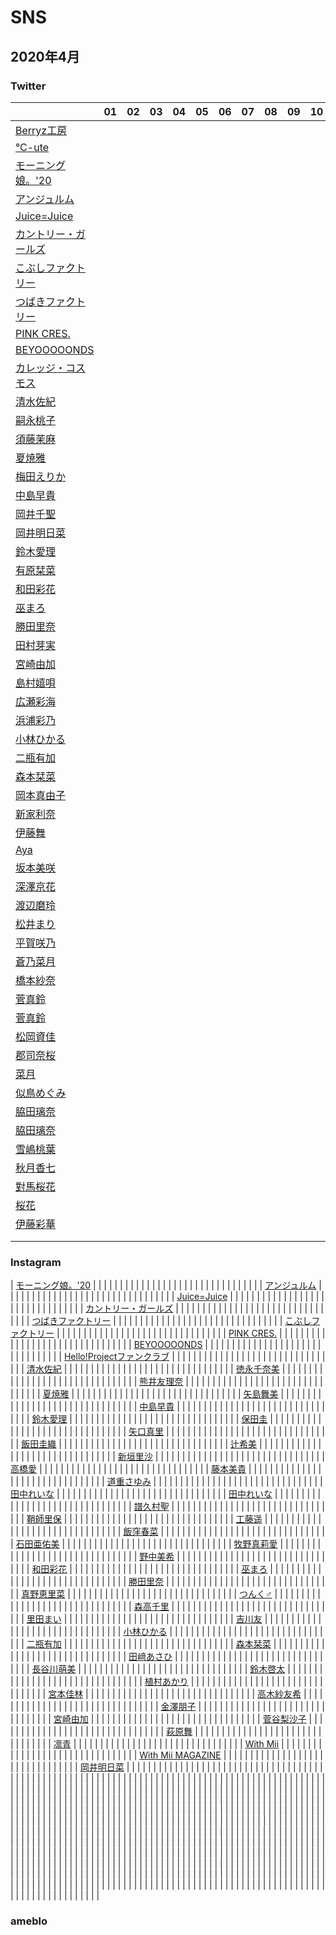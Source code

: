 # SNS

## 2020年4月

### Twitter

| | 01 | 02 | 03 | 04 | 05 | 06 | 07 | 08 | 09 | 10 | 11 | 12 | 13 | 14 | 15 | 16 | 17 | 18 | 19 | 20 | 21 | 22 | 23 | 24 | 25 | 26 | 27 | 28 | 29 | 30 |
|---|---|---|---|---|---|---|---|---|---|---|---|---|---|---|---|---|---|---|---|---|---|---|---|---|---|---|---|---|---|---|
| [Berryz工房](https://twitter.com/Berryz_kobo/with_replies) | | | | | | | | | | | | | | | | | | | | | | | | | | | | | | |
| [℃-ute](https://twitter.com/Cute_upfront/with_replies) | | | | | | | | | | | | | | | | | | | | | | | | | | | | | | |
| [モーニング娘。'20](https://twitter.com/MorningMusumeMg/with_replies) | | | | | | | | | | | | | | | | | | | | | | | | | | | | | | |
| [アンジュルム](https://twitter.com/angerme_upfront/with_replies) | | | | | | | | | | | | | | | | | | | | | | | | | | | | | | |
| [Juice=Juice](https://twitter.com/JuiceJuice_uf/with_replies) | | | | | | | | | | | | | | | | | | | | | | | | | | | | | | |
| [カントリー・ガールズ](https://twitter.com/countrygirls_uf/with_replies) | | | | | | | | | | | | | | | | | | | | | | | | | | | | | | |
| [こぶしファクトリー](https://twitter.com/kobushifac_uf/with_replies) | | | | | | | | | | | | | | | | | | | | | | | | | | | | | | |
| [つばきファクトリー](https://twitter.com/tsubakifac_uf/with_replies) | | | | | | | | | | | | | | | | | | | | | | | | | | | | | | |
| [PINK CRES.](https://twitter.com/pinkcres_staff/with_replies) | | | | | | | | | | | | | | | | | | | | | | | | | | | | | | |
| [BEYOOOOONDS](https://twitter.com/BEYOOOOONDS_/with_replies) | | | | | | | | | | | | | | | | | | | | | | | | | | | | | | |
| [カレッジ・コスモス](https://twitter.com/collegecosmos/with_replies) | | | | | | | | | | | | | | | | | | | | | | | | | | | | | | |
| [清水佐紀](https://twitter.com/saki_shimizu_/with_replies) | | | | | | | | | | | | | | | | | | | | | | | | | | | | | | |
| [嗣永桃子](https://twitter.com/jinroh_momochi/with_replies) | | | | | | | | | | | | | | | | | | | | | | | | | | | | | | |
| [須藤茉麻](https://twitter.com/maasa_0703/with_replies) | | | | | | | | | | | | | | | | | | | | | | | | | | | | | | |
| [夏焼雅](https://twitter.com/miyaaa0825pink/with_replies) | | | | | | | | | | | | | | | | | | | | | | | | | | | | | | |
| [梅田えりか](https://twitter.com/umeda_erika/with_replies) | | | | | | | | | | | | | | | | | | | | | | | | | | | | | | |
| [中島早貴](https://twitter.com/saki_nakajima__/with_replies) | | | | | | | | | | | | | | | | | | | | | | | | | | | | | | |
| [岡井千聖](https://twitter.com/okai_chisato/with_replies) | | | | | | | | | | | | | | | | | | | | | | | | | | | | | | |
| [岡井明日菜](https://twitter.com/okai_asuna/with_replies) | | | | | | | | | | | | | | | | | | | | | | | | | | | | | | |
| [鈴木愛理](https://twitter.com/airimania/with_replies) | | | | | | | | | | | | | | | | | | | | | | | | | | | | | | |
| [有原栞菜](https://twitter.com/kanna93_coco/with_replies) | | | | | | | | | | | | | | | | | | | | | | | | | | | | | | |
| [和田彩花](https://twitter.com/ayakawada/with_replies) | | | | | | | | | | | | | | | | | | | | | | | | | | | | | | |
| [巫まろ](https://twitter.com/maro_kannagi/with_replies) | | | | | | | | | | | | | | | | | | | | | | | | | | | | | | |
| [勝田里奈](https://twitter.com/rinakatsuta_/with_replies) | | | | | | | | | | | | | | | | | | | | | | | | | | | | | | |
| [田村芽実](https://twitter.com/Tamura_Meimi/with_replies) | | | | | | | | | | | | | | | | | | | | | | | | | | | | | | |
| [宮崎由加](https://twitter.com/yuka_miyazaki42/with_replies) | | | | | | | | | | | | | | | | | | | | | | | | | | | | | | |
| [島村嬉唄](https://twitter.com/uta_200624/with_replies) | | | | | | | | | | | | | | | | | | | | | | | | | | | | | | |
| [広瀬彩海](https://twitter.com/ayaka_hirose/with_replies) | | | | | | | | | | | | | | | | | | | | | | | | | | | | | | |
| [浜浦彩乃](https://twitter.com/hamaura0426/with_replies) | | | | | | | | | | | | | | | | | | | | | | | | | | | | | | |
| [小林ひかる](https://twitter.com/hikaru_pinkcres/with_replies) | | | | | | | | | | | | | | | | | | | | | | | | | | | | | | |
| [二瓶有加](https://twitter.com/niheiyu_ka1020/with_replies) | | | | | | | | | | | | | | | | | | | | | | | | | | | | | | |
| [森本栞菜](https://twitter.com/kanna_morimoto/with_replies) | | | | | | | | | | | | | | | | | | | | | | | | | | | | | | |
| [岡本真由子](https://twitter.com/MayukoOkamoto_/with_replies) | | | | | | | | | | | | | | | | | | | | | | | | | | | | | | |
| [新家利奈](https://twitter.com/Nomitun_r/with_replies) | | | | | | | | | | | | | | | | | | | | | | | | | | | | | | |
| [伊藤舞](https://twitter.com/Maaaaaii_52/with_replies) | | | | | | | | | | | | | | | | | | | | | | | | | | | | | | |
| [Aya](https://twitter.com/CQ_Aya_0711/with_replies) | | | | | | | | | | | | | | | | | | | | | | | | | | | | | | |
| [坂本美咲](https://twitter.com/CQ_misaki_s/with_replies) | | | | | | | | | | | | | | | | | | | | | | | | | | | | | | |
| [深澤京花](https://twitter.com/kyonc_f/with_replies) | | | | | | | | | | | | | | | | | | | | | | | | | | | | | | |
| [渡辺磨玲](https://twitter.com/marin_watanabe/with_replies) | | | | | | | | | | | | | | | | | | | | | | | | | | | | | | |
| [松井まり](https://twitter.com/CQ_mari_m/with_replies) | | | | | | | | | | | | | | | | | | | | | | | | | | | | | | |
| [平賀咲乃](https://twitter.com/sakino_hira/with_replies) | | | | | | | | | | | | | | | | | | | | | | | | | | | | | | |
| [蒼乃菜月](https://twitter.com/aono_natsuki/with_replies) | | | | | | | | | | | | | | | | | | | | | | | | | | | | | | |
| [橋本紗奈](https://twitter.com/hashimoto__sana/with_replies) | | | | | | | | | | | | | | | | | | | | | | | | | | | | | | |
| [菅真鈴](https://twitter.com/CQ_marin_s/with_replies) | | | | | | | | | | | | | | | | | | | | | | | | | | | | | | |
| [菅真鈴](https://twitter.com/Misskokudai18_3/with_replies) | | | | | | | | | | | | | | | | | | | | | | | | | | | | | | |
| [松岡資佳](https://twitter.com/CQ_motoka_m/with_replies) | | | | | | | | | | | | | | | | | | | | | | | | | | | | | | |
| [郡司奈桜](https://twitter.com/CQ_nao_g/with_replies) | | | | | | | | | | | | | | | | | | | | | | | | | | | | | | |
| [菜月](https://twitter.com/CQ_natsuki_0625/with_replies) | | | | | | | | | | | | | | | | | | | | | | | | | | | | | | |
| [似鳥めぐみ](https://twitter.com/meguminitadori/with_replies) | | | | | | | | | | | | | | | | | | | | | | | | | | | | | | |
| [脇田璃奈](https://twitter.com/wakita_rina/with_replies) | | | | | | | | | | | | | | | | | | | | | | | | | | | | | | |
| [脇田璃奈](https://twitter.com/rinach_ponnel/with_replies) | | | | | | | | | | | | | | | | | | | | | | | | | | | | | | |
| [雪嶋桃葉](https://twitter.com/cq_momoha_y/with_replies) | | | | | | | | | | | | | | | | | | | | | | | | | | | | | | |
| [秋月香七](https://twitter.com/CQ_kana_a/with_replies) | | | | | | | | | | | | | | | | | | | | | | | | | | | | | | |
| [對馬桜花](https://twitter.com/tsushimaharuka/with_replies) | | | | | | | | | | | | | | | | | | | | | | | | | | | | | | |
| [桜花](https://twitter.com/sakura_hana_324/with_replies) | | | | | | | | | | | | | | | | | | | | | | | | | | | | | | |
| [伊藤彩華](https://twitter.com/CQ_ayaka_i/with_replies) | | | | | | | | | | | | | | | | | | | | | | | | | | | | | | |
| []() | | | | | | | | | | | | | | | | | | | | | | | | | | | | | | |
| []() | | | | | | | | | | | | | | | | | | | | | | | | | | | | | | |

### Instagram

| [モーニング娘。'20](https://www.instagram.com/morningmusume_official/) | | | | | | | | | | | | | | | | | | | | | | | | | | | | | | |
| [アンジュルム](https://www.instagram.com/angerme_official/) | | | | | | | | | | | | | | | | | | | | | | | | | | | | | | |
| [Juice=Juice](https://www.instagram.com/juice_juice_official/) | | | | | | | | | | | | | | | | | | | | | | | | | | | | | | |
| [カントリー・ガールズ](https://www.instagram.com/countrygirls_official/) | | | | | | | | | | | | | | | | | | | | | | | | | | | | | | |
| [つばきファクトリー](https://www.instagram.com/tsubakifactory_official/) | | | | | | | | | | | | | | | | | | | | | | | | | | | | | | |
| [こぶしファクトリー](https://www.instagram.com/kobushifactory_official/) | | | | | | | | | | | | | | | | | | | | | | | | | | | | | | |
| [PINK CRES.](https://www.instagram.com/pinkcres_staff/) | | | | | | | | | | | | | | | | | | | | | | | | | | | | | | |
| [BEYOOOOONDS](https://www.instagram.com/beyooooonds_official/) | | | | | | | | | | | | | | | | | | | | | | | | | | | | | | |
| [Hello!Projectファンクラブ](https://www.instagram.com/hp_officialfanclub/) | | | | | | | | | | | | | | | | | | | | | | | | | | | | | | |
| [清水佐紀](https://www.instagram.com/saki___shimizu/) | | | | | | | | | | | | | | | | | | | | | | | | | | | | | | |
| [徳永千奈美](https://www.instagram.com/chinami.tokunaga/) | | | | | | | | | | | | | | | | | | | | | | | | | | | | | | |
| [熊井友理奈](https://www.instagram.com/kumai_yurina/) | | | | | | | | | | | | | | | | | | | | | | | | | | | | | | |
| [夏焼雅](https://www.instagram.com/miyaaa0825/) | | | | | | | | | | | | | | | | | | | | | | | | | | | | | | |
| [矢島舞美](https://www.instagram.com/maimiyajima_official_uf/) | | | | | | | | | | | | | | | | | | | | | | | | | | | | | | |
| [中島早貴](https://www.instagram.com/saki__nakajima__uf/) | | | | | | | | | | | | | | | | | | | | | | | | | | | | | | |
| [鈴木愛理](https://www.instagram.com/airisuzuki_official_uf/) | | | | | | | | | | | | | | | | | | | | | | | | | | | | | | |
| [保田圭](https://www.instagram.com/keiyasuda1206/) | | | | | | | | | | | | | | | | | | | | | | | | | | | | | | |
| [矢口真里](https://www.instagram.com/mariyaguchi_official/) | | | | | | | | | | | | | | | | | | | | | | | | | | | | | | |
| [飯田圭織](https://www.instagram.com/iidakaori.official/) | | | | | | | | | | | | | | | | | | | | | | | | | | | | | | |
| [辻希美](https://www.instagram.com/tsujinozomi_official/) | | | | | | | | | | | | | | | | | | | | | | | | | | | | | | |
| [新垣里沙](https://www.instagram.com/risa_risa_risadayo/) | | | | | | | | | | | | | | | | | | | | | | | | | | | | | | |
| [高橋愛](https://www.instagram.com/i_am_takahashi/) | | | | | | | | | | | | | | | | | | | | | | | | | | | | | | |
| [藤本美貴](https://www.instagram.com/mikittyfujimoto/) | | | | | | | | | | | | | | | | | | | | | | | | | | | | | | |
| [道重さゆみ](https://www.instagram.com/sayumimichishige0713/) | | | | | | | | | | | | | | | | | | | | | | | | | | | | | | |
| [田中れいな](https://www.instagram.com/tanakareina.lovendor/) | | | | | | | | | | | | | | | | | | | | | | | | | | | | | | |
| [田中れいな](https://www.instagram.com/tanakareina.simba_jack/) | | | | | | | | | | | | | | | | | | | | | | | | | | | | | | |
| [譜久村聖](https://www.instagram.com/mizuki_fukumura.official/) | | | | | | | | | | | | | | | | | | | | | | | | | | | | | | |
| [鞘師里保](https://www.instagram.com/riho_sayashi_insta/) | | | | | | | | | | | | | | | | | | | | | | | | | | | | | | |
| [工藤遥](https://www.instagram.com/haruka_kudo.official/) | | | | | | | | | | | | | | | | | | | | | | | | | | | | | | |
| [飯窪春菜](https://www.instagram.com/harunaiikubo_official/) | | | | | | | | | | | | | | | | | | | | | | | | | | | | | | |
| [石田亜佑美](https://www.instagram.com/ayumi_ishida.official/) | | | | | | | | | | | | | | | | | | | | | | | | | | | | | | |
| [牧野真莉愛](https://www.instagram.com/maria_makino.official/) | | | | | | | | | | | | | | | | | | | | | | | | | | | | | | |
| [野中美希](https://www.instagram.com/miki_nonaka.official/) | | | | | | | | | | | | | | | | | | | | | | | | | | | | | | |
| [和田彩花](https://www.instagram.com/ayaka.wada.official/) | | | | | | | | | | | | | | | | | | | | | | | | | | | | | | |
| [巫まろ](https://www.instagram.com/kanon_fukuda/) | | | | | | | | | | | | | | | | | | | | | | | | | | | | | | |
| [勝田里奈](https://www.instagram.com/rinakatsuta/) | | | | | | | | | | | | | | | | | | | | | | | | | | | | | | |
| [真野恵里菜](https://www.instagram.com/erinamano_official/) | | | | | | | | | | | | | | | | | | | | | | | | | | | | | | |
| [つんく♂](https://www.instagram.com/tsunku_boy/) | | | | | | | | | | | | | | | | | | | | | | | | | | | | | | |
| [森高千里](https://www.instagram.com/chisatomoritaka_official/) | | | | | | | | | | | | | | | | | | | | | | | | | | | | | | |
| [里田まい](https://www.instagram.com/maisatoda_official/) | | | | | | | | | | | | | | | | | | | | | | | | | | | | | | |
| [吉川友](https://www.instagram.com/kikkawayou_official/) | | | | | | | | | | | | | | | | | | | | | | | | | | | | | | |
| [小林ひかる](https://www.instagram.com/hikaru_pinkcres0419/) | | | | | | | | | | | | | | | | | | | | | | | | | | | | | | |
| [二瓶有加](https://www.instagram.com/niheeeey.pink1020/) | | | | | | | | | | | | | | | | | | | | | | | | | | | | | | |
| [森本栞菜](https://www.instagram.com/kanna_morimoto/) | | | | | | | | | | | | | | | | | | | | | | | | | | | | | | |
| [田﨑あさひ](https://www.instagram.com/asahitasaki/) | | | | | | | | | | | | | | | | | | | | | | | | | | | | | | |
| [長谷川萌美](https://www.instagram.com/moemi_hasegawa/) | | | | | | | | | | | | | | | | | | | | | | | | | | | | | | |
| [鈴木啓太](https://www.instagram.com/jjgd_keita/) | | | | | | | | | | | | | | | | | | | | | | | | | | | | | | |
| [植村あかり](https://www.instagram.com/akari_uemura.official/) | | | | | | | | | | | | | | | | | | | | | | | | | | | | | | |
| [宮本佳林](https://www.instagram.com/karin_miyamoto.official/) | | | | | | | | | | | | | | | | | | | | | | | | | | | | | | |
| [高木紗友希](https://www.instagram.com/sayuki_takagi.official/) | | | | | | | | | | | | | | | | | | | | | | | | | | | | | | |
| [金澤朋子](https://www.instagram.com/tomoko_kanazawa.official/) | | | | | | | | | | | | | | | | | | | | | | | | | | | | | | |
| [宮崎由加](https://www.instagram.com/yuka_miyazaki.official/) | | | | | | | | | | | | | | | | | | | | | | | | | | | | | | |
| [菅谷梨沙子](https://www.instagram.com/risako_sugaya/) | | | | | | | | | | | | | | | | | | | | | | | | | | | | | | |
| [萩原舞](https://www.instagram.com/mai_hagiwara_22462/) | | | | | | | | | | | | | | | | | | | | | | | | | | | | | | |
| [凛青](https://www.instagram.com/ao_0722/) | | | | | | | | | | | | | | | | | | | | | | | | | | | | | | |
| [With Mii](https://www.instagram.com/withmii_official/) | | | | | | | | | | | | | | | | | | | | | | | | | | | | | | |
| [With Mii MAGAZINE](https://www.instagram.com/withmii_magazine/) | | | | | | | | | | | | | | | | | | | | | | | | | | | | | | |
| [岡井明日菜](https://www.instagram.com/okai_asuna0514/) | | | | | | | | | | | | | | | | | | | | | | | | | | | | | | |
| []() | | | | | | | | | | | | | | | | | | | | | | | | | | | | | | |
| []() | | | | | | | | | | | | | | | | | | | | | | | | | | | | | | |
| []() | | | | | | | | | | | | | | | | | | | | | | | | | | | | | | |
| []() | | | | | | | | | | | | | | | | | | | | | | | | | | | | | | |
| []() | | | | | | | | | | | | | | | | | | | | | | | | | | | | | | |
| []() | | | | | | | | | | | | | | | | | | | | | | | | | | | | | | |
| []() | | | | | | | | | | | | | | | | | | | | | | | | | | | | | | |
| []() | | | | | | | | | | | | | | | | | | | | | | | | | | | | | | |
| []() | | | | | | | | | | | | | | | | | | | | | | | | | | | | | | |
| []() | | | | | | | | | | | | | | | | | | | | | | | | | | | | | | |
| []() | | | | | | | | | | | | | | | | | | | | | | | | | | | | | | |
| []() | | | | | | | | | | | | | | | | | | | | | | | | | | | | | | |
| []() | | | | | | | | | | | | | | | | | | | | | | | | | | | | | | |
| []() | | | | | | | | | | | | | | | | | | | | | | | | | | | | | | |
| []() | | | | | | | | | | | | | | | | | | | | | | | | | | | | | | |
| []() | | | | | | | | | | | | | | | | | | | | | | | | | | | | | | |
| []() | | | | | | | | | | | | | | | | | | | | | | | | | | | | | | |
| []() | | | | | | | | | | | | | | | | | | | | | | | | | | | | | | |
| []() | | | | | | | | | | | | | | | | | | | | | | | | | | | | | | |
| []() | | | | | | | | | | | | | | | | | | | | | | | | | | | | | | |
| []() | | | | | | | | | | | | | | | | | | | | | | | | | | | | | | |


### ameblo

